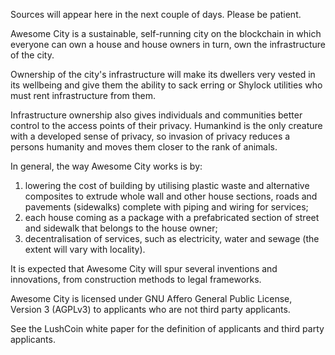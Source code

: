 Sources will appear here in the next couple of days. Please be patient.

Awesome City is a sustainable, self-running city on the blockchain in which everyone can own a house and house owners in turn, own the infrastructure of the city.

Ownership of the city's infrastructure will make its dwellers very vested in its wellbeing and give them the ability to sack erring or Shylock utilities who must rent infrastructure from them.

Infrastructure ownership also gives individuals and communities better control to the access points of their privacy. Humankind is the only creature with a developed sense of privacy, so invasion of privacy reduces a persons humanity and moves them closer to the rank of animals.

In general, the way Awesome City works is by:
1. lowering the cost of building by utilising plastic waste and alternative composites to extrude whole wall and other house sections, roads and pavements (sidewalks) complete with piping and wiring for services;
2. each house coming as a package with a prefabricated section of street and sidewalk that belongs to the house owner;
3. decentralisation of services, such as electricity, water and sewage (the extent will vary with locality).

It is expected that Awesome City will spur several inventions and innovations, from construction methods to legal frameworks. 

Awesome City is licensed under GNU Affero General Public License, Version 3 (AGPLv3) to applicants who are not third party applicants.

See the LushCoin white paper for the definition of applicants and third party applicants.
